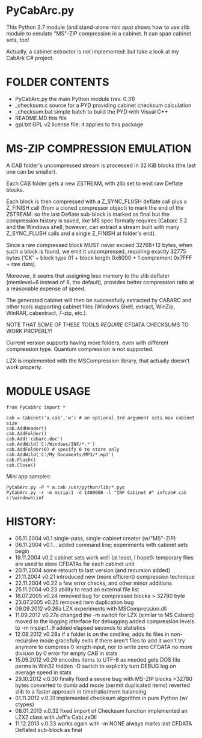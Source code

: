 PyCabArc.py
===========

This Python 2.7 module (and stand-alone mini app) shows how to use zlib module
to emulate "MS"-ZIP compression in a cabinet. It can span cabinet sets, too!

Actually, a cabinet extractor is not implemented: but take a look at my CabArk
C# project.


FOLDER CONTENTS
===============

- PyCabArc.py			the main Python module (rev. 0.31)
- _checksum.c			source for a PYD providing cabinet checksum calculation
- _checksum.bat			simple batch to build the PYD with Visual C++
- README.MD				this file
- gpl.txt				GPL v2 license file: it applies to this package


MS-ZIP COMPRESSION EMULATION
============================

A CAB folder's uncompressed stream is processed in 32 KiB blocks (the last
one can be smaller).

Each CAB folder gets a new ZSTREAM, with zlib set to emit raw Deflate blocks.

Each block is then compressed with a Z_SYNC_FLUSH deflate call plus a Z_FINISH
call (from a cloned compressor object) to mark the end of the ZSTREAM: so the
last Deflate sub-block is marked as final but the compression history is saved,
like MS spec formally requires (Cabarc 5.2 and the Windows shell, however, can 
extract a stream built with many Z_SYNC_FLUSH calls and a single Z_FINISH at
folder's end).

Since a raw compressed block MUST never exceed 32768+12 bytes, when such a block
is found, we emit it uncompressed, requiring exactly 32775 bytes ('CK' + block
type 01 + block length 0x8000 + 1 complement 0x7FFF + raw data).

Moreover, it seems that assigning less memory to the zlib deflater (memlevel=6
instead of 8, the default), provides better compression ratio at a reasonable
expense of speed.

The generated cabinet will then be successfully extracted by CABARC and other
tools supporting cabinet files (Windows Shell, extract, WinZip, WinRAR,
cabextract, 7-zip, etc.).

NOTE THAT SOME OF THESE TOOLS *REQUIRE* CFDATA CHECKSUMS TO WORK PROPERLY!

Current version supports having more folders, even with different compression type.
Quantum compression is not supported.

LZX is implemented with the MSCompression library, that actually doesn't work properly.


MODULE USAGE
============

	from PyCabArc import *

	cab = Cabinet('a.cab','w') # an optional 3rd argument sets max cabinet size
	cab.AddHeader()
	cab.AddFolder()
	cab.Add('cabarc.doc')
	cab.AddWild('C:/Windows/INF/*.*')
	cab.AddFolder(0) # specify 0 to store only
	cab.AddWild('C:/My Documents/MP3/*.mp3')
	cab.Flush()
	cab.Close()

Mini app samples:

	PyCabArc.py -P * a.cab /usr/python/lib/*.pyo
	PyCabArc.py -r -m mszip:1 -d 1400000 -l "INF Cabinet #" infcab#.cab c:\windows\inf


HISTORY:
=======

- 05.11.2004  v0.1     single-pass, single-cabinet creator (w/"MS"-ZIP)
- 06.11.2004  v0.1...  added command line; experiments with cabinet sets begin
- 19.11.2004  v0.2     cabinet sets work well (at least, I hope!): temporary files
                     are used to store CFDATAs for each cabinet unit
- 20.11.2004           some retouch to last version (and recursion added)
- 21.11.2004  v0.21    introduced new (more efficient) compression technique
- 22.11.2004  v0.22    a few error checks, and other minor additions
- 25.11.2004  v0.23    ability to read an external file list
- 18.07.2005  v0.24    removed bug for compressed blocks > 32780 byte
- 23.07.2005  v0.25    removed item duplication bug
- 09.09.2012  v0.26a   LZX experiments with MSCompression.dll
- 11.09.2012  v0.27a   changed the -m switch for LZX (similar to MS Cabarc)
                     moved to the logging interface for debugging
                     added compression levels to -m mszip:1..9
                     added elapsed seconds to statistics
- 12.09.2012  v0.28a   if a folder is on the cmdline, adds its files in non-recursive mode
                     gracefully exits if there aren't files to add
                     it won't try anymore to compress 0 length input, nor to write zero CFDATA
                     no more division by 0 error for empty CAB in stats
- 15.09.2012  v0.29    encodes items to UTF-8 as needed
                     gets DOS file perms in Win32
                     hidden -D switch to explicitly turn DEBUG log on
                     average speed in stats
- 29.10.2012  v.0.30   finally fixed a severe bug with MS-ZIP blocks >32780 bytes
                     converted to dumb add mode (permit duplicated items)
                     reverted zlib to a faster approach in time/ratio/mem balancing
- 01.11.2012  v.0.31   implemented checksum algorithm in pure Python (w/ ctypes)
- 08.01.2013  v.0.32   fixed import of Checksum function
                     implemented an LZX2 class with Jeff's CabLzxDll
- 11.12.2013  v.0.33   works again with -m NONE
                     always marks last CFDATA Deflated sub-block as final
